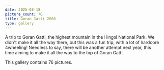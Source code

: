 ```yaml
---
date: 2025-08-18
picture_count: 76
title: Goran Gatti 2008
type: gallery
---
```


A trip to Goran Gatti, the highest mountain in the Hingol National Park. We didn't make it all the way there, but this was a fun trip, with a lot of hardcore 4wheeling! Needless to say, there will be another attempt next year, this time aiming to make it all the way to the top of Goran Gatti.

This gallery contains 76 pictures.